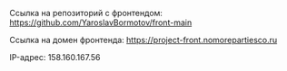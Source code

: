 Ссылка на репозиторий с фронтендом: https://github.com/YaroslavBormotov/front-main

Ссылка на домен фронтенда: https://project-front.nomorepartiesco.ru

IP-адрес: 158.160.167.56
